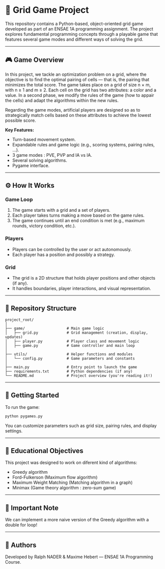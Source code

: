 # 🧩 Grid Game Project

This repository contains a Python-based, object-oriented grid game developed as part of an ENSAE 1A programming assignment. The project explores fundamental programming concepts through a playable game that features several game modes and different ways of solving the grid.

---

## 🎮 Game Overview

  In this project, we tackle an optimization problem on a grid, where the objective is to find the optimal pairing of cells — that is, the pairing that minimizes the total score.
The game takes place on a grid of size n × m, with n ≥ 1 and m ≥ 2.
Each cell on the grid has two attributes: a color and a value.
  In a second phase, we modify the rules of the game (how to appair the cells) and adapt the algorithms within the new rules. 

Regarding the game modes, artificial players are designed so as to strategically match cells based on these attributes to achieve the lowest possible score.

**Key Features:**
- Turn-based movement system.
- Expandable rules and game logic (e.g., scoring systems, pairing rules, ...).
- 3 game modes : PVE, PVP and IA vs IA.
- Several solving algorithms.
- Pygame interface.

---

## ⚙️ How It Works

### Game Loop
1. The game starts with a grid and a set of players.
2. Each player takes turns making a move based on the game rules.
3. The game continues until an end condition is met (e.g., maximum rounds, victory condition, etc.).

### Players
- Players can be controlled by the user or act autonomously.
- Each player has a position and possibly a strategy.

### Grid
- The grid is a 2D structure that holds player positions and other objects (if any).
- It handles boundaries, player interactions, and visual representation.

---

## 📁 Repository Structure

```
project_root/
│
├── game/                   # Main game logic
│   ├── grid.py             # Grid management (creation, display, updates)
│   ├── player.py           # Player class and movement logic
│   ├── game.py             # Game controller and main loop
│
├── utils/                  # Helper functions and modules
│   └── config.py           # Game parameters and constants
│
├── main.py                 # Entry point to launch the game
├── requirements.txt        # Python dependencies (if any)
└── README.md               # Project overview (you're reading it!)
```

---

## 🚀 Getting Started

To run the game:

```bash
python pygames.py
```

You can customize parameters such as grid size, pairing rules, and display settings.

---

## 🧠 Educational Objectives

This project was designed to work on diferent kind of algorithms:
- Greedy algorithm
- Ford-Fulkerson (Maximum flow algorithm)
- Maximum Weight Matching (Matching algorithm in a graph)
- Minimax (Game theory algorithm : zero-sum game)

---

## 📌 Important Note

We can implement a more naive version of the Greedy algorithm with a double for loop!

---

## 👥 Authors

Developed by Ralph NADER & Maxime Hebert — ENSAE 1A Programming Course.
